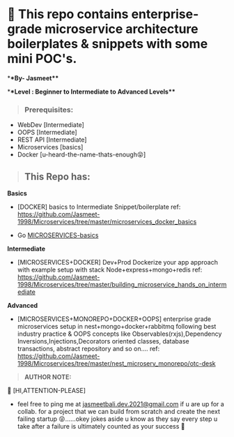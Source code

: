 # 🎁 This repo contains enterprise-grade microservice architecture boilerplates & snippets with some mini POC's.

\***\*By- Jasmeet\*\***

\***\*Level : Beginner to Intermediate to Advanced Levels\*\***

> ### Prerequisites:

- WebDev [Intermediate]
- OOPS [Intermediate]
- REST API [Intermediate]
- Microservices [basics]
- Docker [u-heard-the-name-thats-enough😝]

> ## This Repo has:

**Basics**

- [DOCKER] basics to Intermediate Snippet/boilerplate ref: https://github.com/Jasmeet-1998/Microservices/tree/master/microservices_docker_basics

- Go [MICROSERVICES-basics](https://github.com/Jasmeet-1998/Microservices/tree/master/core-basics-go-microservices)

**Intermediate**

- [MICROSERVICES+DOCKER] Dev+Prod Dockerize your app approach with example setup with stack Node+express+mongo+redis ref: https://github.com/Jasmeet-1998/Microservices/tree/master/building_microservice_hands_on_intermediate

**Advanced**

- [MICROSERVICES+MONOREPO+DOCKER+OOPS] enterprise grade microservices setup in nest+mongo+docker+rabbitmq following best industry practice & OOPS concepts like Observables(rxjs),Dependency Inversions,Injections,Decorators oriented classes, database transactions, abstract repository and so on.... ref: https://github.com/Jasmeet-1998/Microservices/tree/master/nest_microserv_monorepo/otc-desk

> **AUTHOR NOTE:**

👋 [HI,ATTENTION-PLEASE]

- feel free to ping me at jasmeetbali.dev.2021@gmail.com if u are up for a collab. for a project that we can build from scratch and create the next failing startup 😝......okey jokes aside u know as they say every step u take after a failure is ultimately counted as your success 🚀
